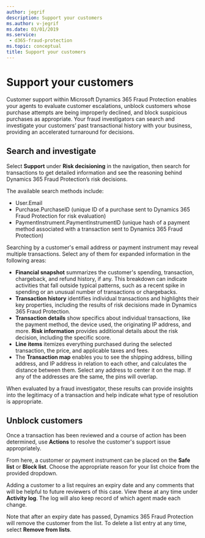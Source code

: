```yaml
---
author: jegrif
description: Support your customers
ms.author: v-jegrif
ms.date: 03/01/2019
ms.service:
 - d365-fraud-protection
ms.topic: conceptual
title: Support your customers
---
```



# Support your customers

Customer support within Microsoft Dynamics 365 Fraud Protection enables your agents to evaluate customer escalations, unblock customers whose purchase attempts are being improperly declined, and block suspicious purchases as appropriate. Your fraud investigators can search and investigate your customers’ past transactional history with your business, providing an accelerated turnaround for decisions. 

## Search and investigate

Select **Support** under **Risk decisioning** in the navigation, then search for transactions to get detailed information and see the reasoning behind Dynamics 365 Fraud Protection’s risk decisions.

The available search methods include:

- User.Email  
- Purchase.PurchaseID (unique ID of a purchase sent to Dynamics 365 Fraud Protection for risk evaluation) 
- PaymentInstrument.PaymentInstrumentID (unique hash of a payment method associated with a transaction sent to Dynamics 365 Fraud Protection) 

Searching by a customer's email address or payment instrument may reveal multiple transactions. Select any of them for expanded information in the following areas:

- **Financial snapshot** summarizes the customer's spending, transaction, chargeback, and refund history, if any. This breakdown can indicate activities that fall outside typical patterns, such as a recent spike in spending or an unusual number of transactions or chargebacks. 
- **Transaction history** identifies individual transactions and highlights their key properties, including the results of risk decisions made in Dynamics 365 Fraud Protection. 
- **Transaction details** show specifics about individual transactions, like the payment method, the device used, the originating IP address, and more. **Risk information** provides additional details about the risk decision, including the specific score. 
- **Line items** itemizes everything purchased during the selected transaction, the price, and applicable taxes and fees. 
- The **Transaction map** enables you to see the shipping address, billing address, and IP address in relation to each other, and calculates the distance between them. Select any address to center it on the map. If any of the addresses are the same, the pins will overlap.

When evaluated by a fraud investigator, these results can provide insights into the legitimacy of a transaction and help indicate what type of resolution is appropriate.

## Unblock customers

Once a transaction has been reviewed and a course of action has been determined, use **Actions** to resolve the customer's support issue appropriately.

From here, a customer or payment instrument can be placed on the **Safe list** or **Block list**. Choose the appropriate reason for your list choice from the provided dropdown.

Adding a customer to a list requires an expiry date and any comments that will be helpful to future reviewers of this case. View these at any time under **Activity log**. The log will also keep record of which agent made each change.

Note that after an expiry date has passed, Dynamics 365 Fraud Protection will remove the customer from the list. To delete a list entry at any time, select **Remove from lists**. 
